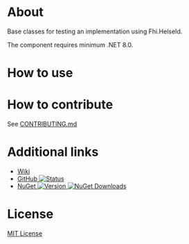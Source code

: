 # About
Base classes for testing an implementation using Fhi.HelseId.

The component requires minimum .NET 8.0.

# How to use

# How to contribute
See [CONTRIBUTING.md](https://github.com/FHIDev/Fhi.HelseId/blob/main/CONTRIBUTING.md)

# Additional links
* [Wiki](https://github.com/folkehelseinstituttet/fhi.helseid/wiki)
* [GitHub ![Status](https://github.com/FHIDev/fhi.helseid/actions/workflows/Fhi.HelseId.Nuget.yml/badge.svg)](https://github.com/FHIDev/fhi.helseid)
* [NuGet ![Version](https://img.shields.io/nuget/v/Fhi.HelseId.TestSupport) ![NuGet Downloads](https://img.shields.io/nuget/dt/Fhi.HelseId.TestSupport.svg)](https://www.nuget.org/packages/Fhi.HelseId.TestSupport)
 
# License
[MIT License](https://licenses.nuget.org/MIT)